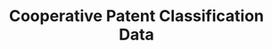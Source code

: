 ---
layout: default
bigquery: https://console.cloud.google.com/bigquery?p=patents-public-data&d=cpc&page=dataset
citation: '“Cooperative Patent Classification” by the EPO and USPTO, for public use. '
contributors: EPO, USPTO
cost: None
description: Cooperative Patent Classification Data contains the scheme and definitions
  of the Cooperative Patent Classification system for classifying patent documents.
  The CPC is the result of a partnership between the EPO and the USPTO in their joint
  effort to develop a common, internationally compatible classification system for
  technical documents, in particular patent publications, which will be used by both
  offices in the patent granting process
documentation: https://www.cooperativepatentclassification.org/cpcSchemeAndDefinitions
last_edit: 04/08/2022, 19:32:36
location: https://www.cooperativepatentclassification.org/index
maintained_by: USPTO, EPO
schema_fields:
- definition
- ipcConcordant
- titleFull
- ipc_concordant
- title_part
- additional_only
- date_revised
- status
- notAllocatable
- application_references
- parents
- symbol
- breakdown_code
- residualReferences
- breakdownCode
- applicationReferences
- glossary
- dateRevised
- childGroups
- title_full
- residual_references
- synonyms
- child_groups
- children
- limitingReferences
- level
- titlePart
- not_allocatable
- informativeReferences
- sizeCache
- limiting_references
- informative_references
shortname: cooperative_patent_classification
tags:
- patents
- science
title: Cooperative Patent Classification Data
uuid: 984374a7-16e9-4b35-9445-458daceb01bf
---